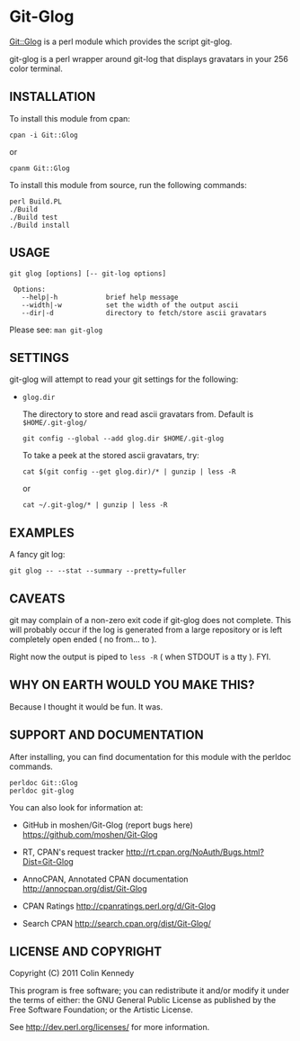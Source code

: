 # Git-Glog

[Git::Glog](https://metacpan.org/module/Git::Glog) is a perl module
which provides the script git-glog.

git-glog is a perl wrapper around git-log that displays gravatars in your
256 color terminal.


## INSTALLATION

To install this module from cpan:

    cpan -i Git::Glog

or

    cpanm Git::Glog

To install this module from source, run the following commands:

    perl Build.PL
    ./Build
    ./Build test
    ./Build install


## USAGE

    git glog [options] [-- git-log options]

     Options:
       --help|-h            brief help message
       --width|-w           set the width of the output ascii
       --dir|-d             directory to fetch/store ascii gravatars

Please see: `man git-glog`


## SETTINGS

git-glog will attempt to read your git settings for the following:

*   `glog.dir`
    
    The directory to store and read ascii gravatars from.
    Default is `$HOME/.git-glog/`
    
        git config --global --add glog.dir $HOME/.git-glog
    
    To take a peek at the stored ascii gravatars, try:
    
        cat $(git config --get glog.dir)/* | gunzip | less -R
    
    or
    
        cat ~/.git-glog/* | gunzip | less -R


## EXAMPLES

A fancy git log:

    git glog -- --stat --summary --pretty=fuller


## CAVEATS

git may complain of a non-zero exit code if git-glog does not complete.
This will probably occur if the log is generated from a large repository or
is left completely open ended ( no from... to ).

Right now the output is piped to `less -R` ( when STDOUT is a tty ). FYI.


## WHY ON EARTH WOULD YOU MAKE THIS?

Because I thought it would be fun.  It was.


## SUPPORT AND DOCUMENTATION

After installing, you can find documentation for this module with the
perldoc commands.

    perldoc Git::Glog
    perldoc git-glog

You can also look for information at:

*   GitHub in moshen/Git-Glog (report bugs here)
    https://github.com/moshen/Git-Glog

*   RT, CPAN's request tracker
    http://rt.cpan.org/NoAuth/Bugs.html?Dist=Git-Glog

*   AnnoCPAN, Annotated CPAN documentation
    http://annocpan.org/dist/Git-Glog

*   CPAN Ratings
    http://cpanratings.perl.org/d/Git-Glog

*   Search CPAN
    http://search.cpan.org/dist/Git-Glog/


## LICENSE AND COPYRIGHT

Copyright (C) 2011 Colin Kennedy

This program is free software; you can redistribute it and/or modify it
under the terms of either: the GNU General Public License as published
by the Free Software Foundation; or the Artistic License.

See http://dev.perl.org/licenses/ for more information.

